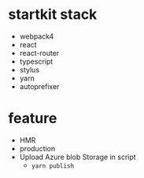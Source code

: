 # startkit stack
- webpack4
- react
- react-router
- typescript
- stylus
- yarn
- autoprefixer

# feature
- HMR
- production
- Upload Azure blob Storage in script
  - `yarn publish`